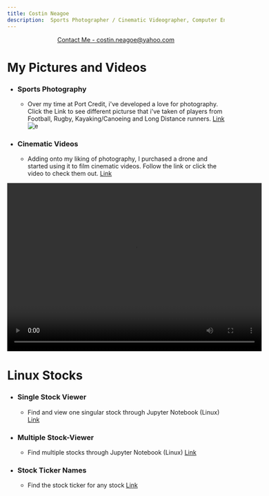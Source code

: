 ```yaml
---
title: Costin Neagoe
description:  Sports Photographer / Cinematic Videographer, Computer Engineering Student
---
```


<p align="center">
    <a href="https://mail.google.com/mail/u/0/?fs=1&to=788513@pdsb.net&tf=cm">Contact Me - costin.neagoe@yahoo.com</a>
</p>

#  My Pictures and Videos
- ### Sports Photography
  - Over my time at Port Credit, i've developed a love for photography. Click the Link to see different picturse that i've taken of players from Football, Rugby, Kayaking/Canoeing and Long Distance runners.
  [Link](https://drive.google.com/drive/folders/15K9dY2IpA7PAkg2Fk9Cazenigmi4cxP5?usp=drive_link)
![e](IMGL6347.jpg)

- ### Cinematic Videos
  - Adding onto my liking of photography, I purchased a drone and started using it to film cinematic videos. Follow the link or click the video to check them out.
  [Link](https://drive.google.com/drive/folders/1-2kOdHDsvPd6vPiCYo6j8hLZmPwcIxvy)
<video width="590" height="390" controls>
  <source src="copy_6ADF3497-8841-4272-A835-B51B0F4CD40F(2)(1)(2)(2).mp4" type="video/mp4">
  Your browser does not support the video tag.
</video>

  
# Linux Stocks
- ### Single Stock Viewer
  - Find and view one singular stock through Jupyter Notebook (Linux)
    [Link](http://localhost:8888/notebooks/SINGLE.ipynb)

- ### Multiple Stock-Viewer 
  - Find multiple stocks through Jupyter Notebook (Linux)
    [Link](http://localhost:8888/notebooks/workingstockwithmultiple.ipynb)

- ### Stock Ticker Names
    - Find the stock ticker for any stock 
      [Link](https://stockanalysis.com/stocks/)



